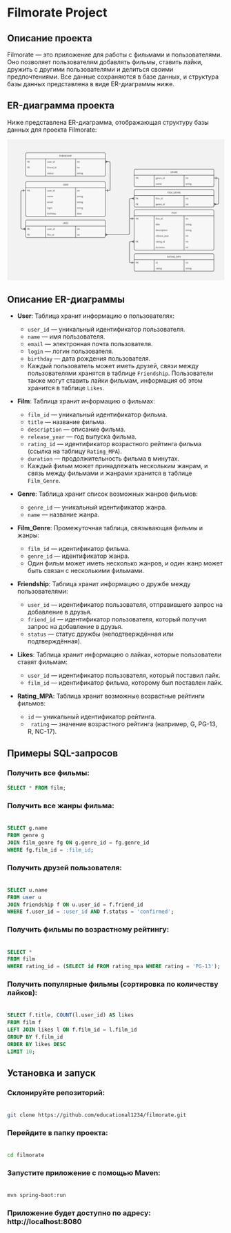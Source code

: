 # Filmorate Project

## Описание проекта

Filmorate — это приложение для работы с фильмами и пользователями. Оно позволяет пользователям добавлять фильмы, ставить лайки, дружить с другими пользователями и делиться своими предпочтениями. Все данные сохраняются в базе данных, и структура базы данных представлена в виде ER-диаграммы ниже.

## ER-диаграмма проекта

Ниже представлена ER-диаграмма, отображающая структуру базы данных для проекта Filmorate:

![ER Diagram](./assets/diagram.jpg)

## Описание ER-диаграммы

- **User**: Таблица хранит информацию о пользователях:
  - `user_id` — уникальный идентификатор пользователя.
  - `name` — имя пользователя.
  - `email` — электронная почта пользователя.
  - `login` — логин пользователя.
  - `birthday` — дата рождения пользователя.
  - Каждый пользователь может иметь друзей, связи между пользователями хранятся в таблице `Friendship`. Пользователи также могут ставить лайки фильмам, информация об этом хранится в таблице `Likes`.

- **Film**: Таблица хранит информацию о фильмах:
  - `film_id` — уникальный идентификатор фильма.
  - `title` — название фильма.
  - `description` — описание фильма.
  - `release_year` — год выпуска фильма.
  - `rating_id` —  идентификатор возрастного рейтинга фильма (ссылка на таблицу `Rating_MPA`).
  - `duration` — продолжительность фильма в минутах.
  - Каждый фильм может принадлежать нескольким жанрам, и связь между фильмами и жанрами хранится в таблице `Film_Genre`.

- **Genre**: Таблица хранит список возможных жанров фильмов:
  - `genre_id` — уникальный идентификатор жанра.
  - `name` — название жанра.

- **Film_Genre**: Промежуточная таблица, связывающая фильмы и жанры:
  - `film_id` — идентификатор фильма.
  - `genre_id` — идентификатор жанра.
  - Один фильм может иметь несколько жанров, и один жанр может быть связан с несколькими фильмами.

- **Friendship**: Таблица хранит информацию о дружбе между пользователями:
  - `user_id` — идентификатор пользователя, отправившего запрос на добавление в друзья.
  - `friend_id` — идентификатор пользователя, который получил запрос на добавление в друзья.
  - `status` — статус дружбы (неподтверждённая или подтверждённая).
 
- **Likes**: Таблица хранит информацию о лайках, которые пользователи ставят фильмам:

    - `user_id` — идентификатор пользователя, который поставил лайк.
    - `film_id` — идентификатор фильма, которому был поставлен лайк.

- **Rating_MPA**: Таблица хранит возможные возрастные рейтинги фильмов:

    - `id` — уникальный идентификатор рейтинга.
   - ` rating` — значение возрастного рейтинга (например, G, PG-13, R, NC-17).
  

## Примеры SQL-запросов

### Получить все фильмы:
```sql
SELECT * FROM film;
```
### Получить все жанры фильма:
```sql

SELECT g.name 
FROM genre g
JOIN film_genre fg ON g.genre_id = fg.genre_id
WHERE fg.film_id = :film_id;
```
### Получить друзей пользователя:

```sql

SELECT u.name 
FROM user u
JOIN friendship f ON u.user_id = f.friend_id 
WHERE f.user_id = :user_id AND f.status = 'confirmed';
```
### Получить фильмы по возрастному рейтингу:

```sql

SELECT * 
FROM film 
WHERE rating_id = (SELECT id FROM rating_mpa WHERE rating = 'PG-13');
```
### Получить популярные фильмы (сортировка по количеству лайков):

```sql

SELECT f.title, COUNT(l.user_id) AS likes 
FROM film f
LEFT JOIN likes l ON f.film_id = l.film_id
GROUP BY f.film_id
ORDER BY likes DESC
LIMIT 10;
```
## Установка и запуск

### Склонируйте репозиторий:

  ```  bash

git clone https://github.com/educational1234/filmorate.git
```
### Перейдите в папку проекта:

```bash

cd filmorate
```
### Запустите приложение с помощью Maven:

```bash

mvn spring-boot:run
```
### Приложение будет доступно по адресу: http://localhost:8080
